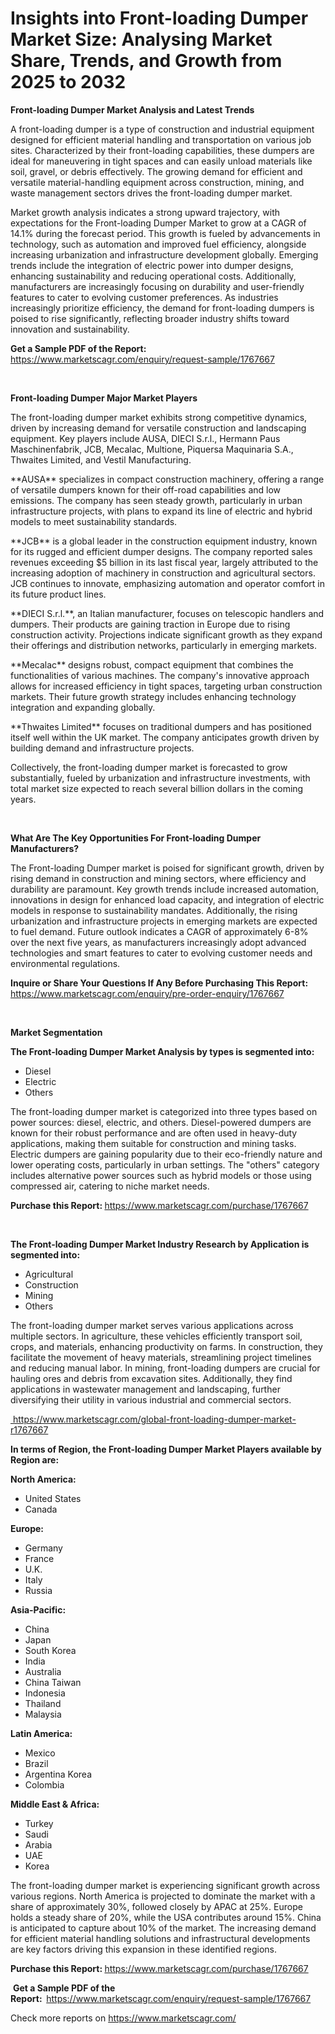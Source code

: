<p><h1>Insights into Front-loading Dumper Market Size: Analysing Market Share, Trends, and Growth from 2025 to 2032</h1></p><p><strong>Front-loading Dumper Market Analysis and Latest Trends</strong></p>
<p><p>A front-loading dumper is a type of construction and industrial equipment designed for efficient material handling and transportation on various job sites. Characterized by their front-loading capabilities, these dumpers are ideal for maneuvering in tight spaces and can easily unload materials like soil, gravel, or debris effectively. The growing demand for efficient and versatile material-handling equipment across construction, mining, and waste management sectors drives the front-loading dumper market.</p><p>Market growth analysis indicates a strong upward trajectory, with expectations for the Front-loading Dumper Market to grow at a CAGR of 14.1% during the forecast period. This growth is fueled by advancements in technology, such as automation and improved fuel efficiency, alongside increasing urbanization and infrastructure development globally. Emerging trends include the integration of electric power into dumper designs, enhancing sustainability and reducing operational costs. Additionally, manufacturers are increasingly focusing on durability and user-friendly features to cater to evolving customer preferences. As industries increasingly prioritize efficiency, the demand for front-loading dumpers is poised to rise significantly, reflecting broader industry shifts toward innovation and sustainability.</p></p>
<p><strong>Get a Sample PDF of the Report:&nbsp;</strong> <a href="https://www.marketscagr.com/enquiry/request-sample/1767667?utm_campaign=2299&utm_medium=2&utm_source=Github&utm_content=ia&utm_term=27022025&utm_id=front-loading-dumper">https://www.marketscagr.com/enquiry/request-sample/1767667</a></p>
<p>&nbsp;</p>
<p><strong>Front-loading Dumper Major Market Players</strong></p>
<p><p>The front-loading dumper market exhibits strong competitive dynamics, driven by increasing demand for versatile construction and landscaping equipment. Key players include AUSA, DIECI S.r.l., Hermann Paus Maschinenfabrik, JCB, Mecalac, Multione, Piquersa Maquinaria S.A., Thwaites Limited, and Vestil Manufacturing.</p><p>**AUSA** specializes in compact construction machinery, offering a range of versatile dumpers known for their off-road capabilities and low emissions. The company has seen steady growth, particularly in urban infrastructure projects, with plans to expand its line of electric and hybrid models to meet sustainability standards.</p><p>**JCB** is a global leader in the construction equipment industry, known for its rugged and efficient dumper designs. The company reported sales revenues exceeding $5 billion in its last fiscal year, largely attributed to the increasing adoption of machinery in construction and agricultural sectors. JCB continues to innovate, emphasizing automation and operator comfort in its future product lines.</p><p>**DIECI S.r.l.**, an Italian manufacturer, focuses on telescopic handlers and dumpers. Their products are gaining traction in Europe due to rising construction activity. Projections indicate significant growth as they expand their offerings and distribution networks, particularly in emerging markets.</p><p>**Mecalac** designs robust, compact equipment that combines the functionalities of various machines. The company's innovative approach allows for increased efficiency in tight spaces, targeting urban construction markets. Their future growth strategy includes enhancing technology integration and expanding globally.</p><p>**Thwaites Limited** focuses on traditional dumpers and has positioned itself well within the UK market. The company anticipates growth driven by building demand and infrastructure projects.</p><p>Collectively, the front-loading dumper market is forecasted to grow substantially, fueled by urbanization and infrastructure investments, with total market size expected to reach several billion dollars in the coming years.</p></p>
<p>&nbsp;</p>
<p><strong>What Are The Key Opportunities For Front-loading Dumper Manufacturers?</strong></p>
<p><p>The Front-loading Dumper market is poised for significant growth, driven by rising demand in construction and mining sectors, where efficiency and durability are paramount.  Key growth trends include increased automation, innovations in design for enhanced load capacity, and integration of electric models in response to sustainability mandates. Additionally, the rising urbanization and infrastructure projects in emerging markets are expected to fuel demand. Future outlook indicates a CAGR of approximately 6-8% over the next five years, as manufacturers increasingly adopt advanced technologies and smart features to cater to evolving customer needs and environmental regulations.</p></p>
<p><strong>Inquire or Share Your Questions If Any Before Purchasing This Report:</strong> <a href="https://www.marketscagr.com/enquiry/pre-order-enquiry/1767667?utm_campaign=2299&utm_medium=2&utm_source=Github&utm_content=ia&utm_term=27022025&utm_id=front-loading-dumper">https://www.marketscagr.com/enquiry/pre-order-enquiry/1767667</a></p>
<p>&nbsp;</p>
<p><strong>Market Segmentation</strong></p>
<p><strong>The Front-loading Dumper Market Analysis by types is segmented into:</strong></p>
<p><ul><li>Diesel</li><li>Electric</li><li>Others</li></ul></p>
<p><p>The front-loading dumper market is categorized into three types based on power sources: diesel, electric, and others. Diesel-powered dumpers are known for their robust performance and are often used in heavy-duty applications, making them suitable for construction and mining tasks. Electric dumpers are gaining popularity due to their eco-friendly nature and lower operating costs, particularly in urban settings. The "others" category includes alternative power sources such as hybrid models or those using compressed air, catering to niche market needs.</p></p>
<p><strong>Purchase this Report:&nbsp;</strong><a href="https://www.marketscagr.com/purchase/1767667?utm_campaign=2299&utm_medium=2&utm_source=Github&utm_content=ia&utm_term=27022025&utm_id=front-loading-dumper">https://www.marketscagr.com/purchase/1767667</a></p>
<p>&nbsp;</p>
<p><strong>The Front-loading Dumper Market Industry Research by Application is segmented into:</strong></p>
<p><ul><li>Agricultural</li><li>Construction</li><li>Mining</li><li>Others</li></ul></p>
<p><p>The front-loading dumper market serves various applications across multiple sectors. In agriculture, these vehicles efficiently transport soil, crops, and materials, enhancing productivity on farms. In construction, they facilitate the movement of heavy materials, streamlining project timelines and reducing manual labor. In mining, front-loading dumpers are crucial for hauling ores and debris from excavation sites. Additionally, they find applications in wastewater management and landscaping, further diversifying their utility in various industrial and commercial sectors.</p></p>
<p><a href="https://www.marketscagr.com/global-front-loading-dumper-market-r1767667?utm_campaign=2299&utm_medium=2&utm_source=Github&utm_content=ia&utm_term=27022025&utm_id=front-loading-dumper">&nbsp;https://www.marketscagr.com/global-front-loading-dumper-market-r1767667</a></p>
<p><strong>In terms of Region, the Front-loading Dumper Market Players available by Region are:</strong></p>
<p>
    <p> <strong> North America: </strong>
        <ul>
            <li>United States</li>
            <li>Canada</li>
        </ul>
        </p> 
    <p> <strong> Europe: </strong>
        <ul>
            <li>Germany</li>
            <li>France</li>
            <li>U.K.</li>
            <li>Italy</li>
            <li>Russia</li>
        </ul>
        </p> 
    <p> <strong> Asia-Pacific: </strong>
        <ul>
            <li>China</li>
            <li>Japan</li>
            <li>South Korea</li>
            <li>India</li>
            <li>Australia</li>
            <li>China Taiwan</li>
            <li>Indonesia</li>
            <li>Thailand</li>
            <li>Malaysia</li>
        </ul>
        </p> 
    <p> <strong> Latin America: </strong>
        <ul>
            <li>Mexico</li>
            <li>Brazil</li>
            <li>Argentina Korea</li>
            <li>Colombia</li>
        </ul>
        </p> 
    <p> <strong> Middle East & Africa: </strong>
        <ul>
            <li>Turkey</li>
            <li>Saudi</li>
            <li>Arabia</li>
            <li>UAE</li>
            <li>Korea</li>
        </ul>
    </p>
    </p>
<p><p>The front-loading dumper market is experiencing significant growth across various regions. North America is projected to dominate the market with a share of approximately 30%, followed closely by APAC at 25%. Europe holds a steady share of 20%, while the USA contributes around 15%. China is anticipated to capture about 10% of the market. The increasing demand for efficient material handling solutions and infrastructural developments are key factors driving this expansion in these identified regions.</p></p>
<p><strong>Purchase this Report: </strong><a href="https://www.marketscagr.com/purchase/1767667?utm_campaign=2299&utm_medium=2&utm_source=Github&utm_content=ia&utm_term=27022025&utm_id=front-loading-dumper">https://www.marketscagr.com/purchase/1767667</a></p>
<p>&nbsp;<strong>Get a Sample PDF of the Report:&nbsp;&nbsp;</strong><a href="https://www.marketscagr.com/enquiry/request-sample/1767667?utm_campaign=2299&utm_medium=2&utm_source=Github&utm_content=ia&utm_term=27022025&utm_id=front-loading-dumper">https://www.marketscagr.com/enquiry/request-sample/1767667</a></p>
<p><strong></strong></p>
<p>Check more reports on <a href="https://www.marketscagr.com/?utm_campaign=2299&utm_medium=2&utm_source=Github&utm_content=ia&utm_term=27022025&utm_id=front-loading-dumper">https://www.marketscagr.com/</a></p>